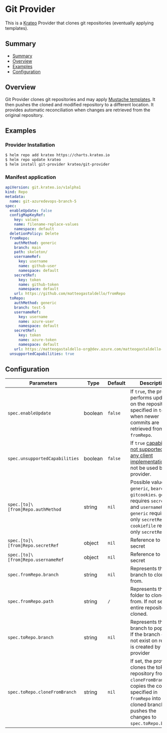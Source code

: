 # Git Provider

This is a [Krateo](https://krateo.io) Provider that clones git repositories (eventually applying templates).

## Summary

- [Summary](#summary)
- [Overview](#overview)
- [Examples](#examples)
- [Configuration](#configuration)
  

## Overview

Git Provider clones git repositories and may apply [Mustache templates](https://mustache.github.io). It then pushes the cloned and modified repository to a different location. It provides automatic reconciliation when changes are retrieved from the original repository.

## Examples

### Provider Installation

```bash
$ helm repo add krateo https://charts.krateo.io
$ helm repo update krateo
$ helm install git-provider krateo/git-provider
```

### Manifest application

```yaml
apiVersion: git.krateo.io/v1alpha1
kind: Repo
metadata:
  name: git-azuredevops-branch-5
spec:
  enableUpdate: false 
  configMapKeyRef:
    key: values
    name: filename-replace-values
    namespace: default
  deletionPolicy: Delete
  fromRepo:
    authMethod: generic 
    branch: main
    path: skeleton/
    usernameRef:
      key: username
      name: github-user
      namespace: default
    secretRef:
      key: token
      name: github-token
      namespace: default
    url: https://github.com/matteogastaldello/fromRepo
  toRepo:
    authMethod: generic
    branch: test-5
    usernameRef:
      key: username
      name: azure-user
      namespace: default
    secretRef:
      key: token
      name: azure-token
      namespace: default
    url: https://matteogastaldello-org@dev.azure.com/matteogastaldello-org/teamproject/_git/repo-generated
  unsupportedCapabilities: true
```

## Configuration
| Parameters  | Type | Default | Description |
|---|---|---|---|
| `spec.enableUpdate`  | boolean | `false` | If `true`, the provider performs updates on the repository specified in `toRepo` when newer commits are retrieved from `fromRepo`. |
| `spec.unsupportedCapabilities` | boolean | `false` | If `true` [capabilities not supported by any client implementation](https://github.com/go-git/go-git/blob/4fd9979d5c2940e72bdd6946fec21e02d959f0f6/plumbing/transport/common.go#L310) will not be used by the provider. |
| `spec.[to]\[from]Repo.authMethod` | string | `nil`| Possible values are: `generic`, `bearer`, `gitcookies`. `generic` requires  `secretRef` and `usernameRef`; `generic` requires only `secretRef`; `cookiefile` requires only `secretRef` |
| `spec.[to]\[from]Repo.secretRef` | object | `nil` | Reference to a K8s secret |
| `spec.[to]\[from]Repo.usernameRef` | object | `nil` | Reference to K8s secret |
| `spec.fromRepo.branch` | string | `nil` | Represents the branch to clone from. |
| `spec.fromRepo.path` | string | `/` | Represents the folder to clone from. If not set the entire repository is cloned. |
| `spec.toRepo.branch` | string | `nil` | Represents the branch to populate. If the branch does not exist on remote is created by the provider |
| `spec.toRepo.cloneFromBranch` | string | `nil` | If set, the provider clones the toRepo repository from `cloneFromBranch`, copies the content specified in `fromRepo` into the cloned branch, and pushes the changes to `spec.toRepo.branch`. |



